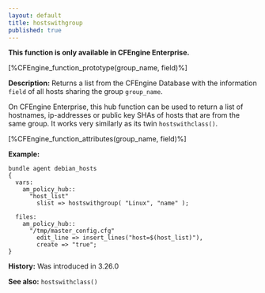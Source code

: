 ```yaml
---
layout: default
title: hostswithgroup
published: true
---
```


**This function is only available in CFEngine Enterprise.**

[%CFEngine_function_prototype(group_name, field)%]

**Description:** Returns a list from the CFEngine Database with the information `field` of all hosts sharing the group `group_name`.

On CFEngine Enterprise, this hub function can be used to return a list of hostnames, ip-addresses or public key SHAs of hosts that are from the same group. It works very similarly as its twin `hostswithclass()`.

[%CFEngine_function_attributes(group_name, field)%]

**Example:**

```cf3
bundle agent debian_hosts
{
  vars:
    am_policy_hub::
      "host_list"
        slist => hostswithgroup( "Linux", "name" );

  files:
    am_policy_hub::
      "/tmp/master_config.cfg"
        edit_line => insert_lines("host=$(host_list)"),
        create => "true";
}
```

**History:** Was introduced in 3.26.0

**See also:** `hostswithclass()`
